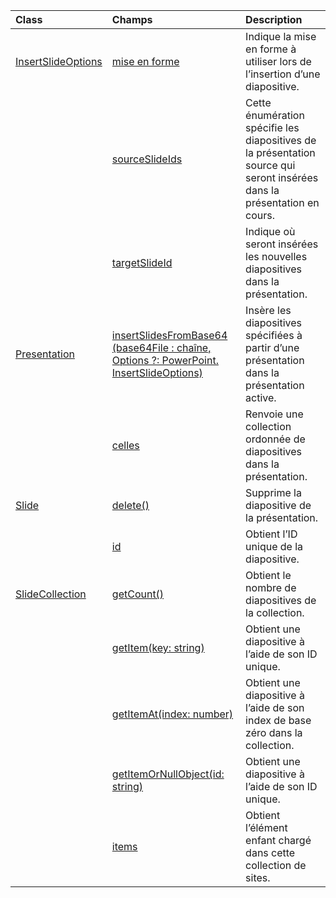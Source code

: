 | Class | Champs | Description |
|:---|:---|:---|
|[InsertSlideOptions](/javascript/api/powerpoint/powerpoint.insertslideoptions)|[mise en forme](/javascript/api/powerpoint/powerpoint.insertslideoptions#formatting)|Indique la mise en forme à utiliser lors de l’insertion d’une diapositive.|
||[sourceSlideIds](/javascript/api/powerpoint/powerpoint.insertslideoptions#sourceslideids)|Cette énumération spécifie les diapositives de la présentation source qui seront insérées dans la présentation en cours.|
||[targetSlideId](/javascript/api/powerpoint/powerpoint.insertslideoptions#targetslideid)|Indique où seront insérées les nouvelles diapositives dans la présentation.|
|[Presentation](/javascript/api/powerpoint/powerpoint.presentation)|[insertSlidesFromBase64 (base64File : chaîne, Options ?: PowerPoint. InsertSlideOptions)](/javascript/api/powerpoint/powerpoint.presentation#insertslidesfrombase64-base64file--options-)|Insère les diapositives spécifiées à partir d’une présentation dans la présentation active.|
||[celles](/javascript/api/powerpoint/powerpoint.presentation#slides)|Renvoie une collection ordonnée de diapositives dans la présentation.|
|[Slide](/javascript/api/powerpoint/powerpoint.slide)|[delete()](/javascript/api/powerpoint/powerpoint.slide#delete--)|Supprime la diapositive de la présentation.|
||[id](/javascript/api/powerpoint/powerpoint.slide#id)|Obtient l’ID unique de la diapositive.|
|[SlideCollection](/javascript/api/powerpoint/powerpoint.slidecollection)|[getCount()](/javascript/api/powerpoint/powerpoint.slidecollection#getcount--)|Obtient le nombre de diapositives de la collection.|
||[getItem(key: string)](/javascript/api/powerpoint/powerpoint.slidecollection#getitem-key-)|Obtient une diapositive à l’aide de son ID unique.|
||[getItemAt(index: number)](/javascript/api/powerpoint/powerpoint.slidecollection#getitemat-index-)|Obtient une diapositive à l’aide de son index de base zéro dans la collection.|
||[getItemOrNullObject(id: string)](/javascript/api/powerpoint/powerpoint.slidecollection#getitemornullobject-id-)|Obtient une diapositive à l’aide de son ID unique.|
||[items](/javascript/api/powerpoint/powerpoint.slidecollection#items)|Obtient l’élément enfant chargé dans cette collection de sites.|
